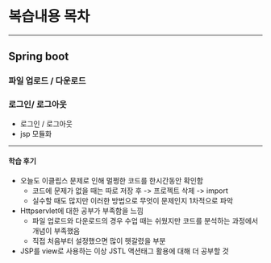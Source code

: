# 복습내용 목차

---

## Spring boot

### 파일 업로드 / 다운로드

### 로그인/ 로그아웃

- 로그인 / 로그아웃
- jsp 모듈화

----







#### 학습 후기

- 오늘도 이클립스 문제로 인해 멀쩡한 코드를 한시간동안 확인함
  - 코드에 문제가 없을 때는 따로 저장 후 -> 프로젝트 삭제 -> import
  - 실수할 때도 많지만 이러한 방법으로 무엇이 문제인지 1차적으로 파악
- Httpservlet에 대한 공부가 부족함을 느낌
  - 파일 업로드와 다운로드의 경우 수업 때는 쉬웠지만 코드를 분석하는 과정에서 개념이 부족했음
  - 직접 처음부터 설정했으면 많이 헷갈렸을 부분
- JSP를 view로 사용하는 이상 JSTL 액션태그 활용에 대해 더 공부할 것
